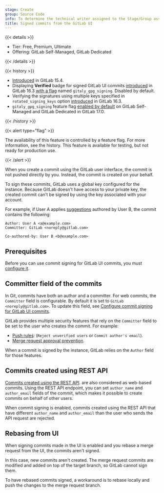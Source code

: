 ```yaml
---
stage: Create
group: Source Code
info: To determine the technical writer assigned to the Stage/Group associated with this page, see https://handbook.gitlab.com/handbook/product/ux/technical-writing/#assignments
title: Signed commits from the GitLab UI
---
```


{{< details >}}

- Tier: Free, Premium, Ultimate
- Offering: GitLab Self-Managed, GitLab Dedicated

{{< /details >}}

{{< history >}}

- [Introduced](https://gitlab.com/gitlab-org/gitlab/-/issues/19185) in GitLab 15.4.
- Displaying **Verified** badge for signed GitLab UI commits [introduced](https://gitlab.com/gitlab-org/gitlab/-/merge_requests/124218) in GitLab 16.3 [with a flag](../../../../administration/feature_flags.md) named `gitaly_gpg_signing`. Disabled by default.
- Verifying the signatures using multiple keys specified in `rotated_signing_keys` option [introduced](https://gitlab.com/gitlab-org/gitaly/-/merge_requests/6163) in GitLab 16.3.
- `gitaly_gpg_signing` feature flag [enabled by default](https://gitlab.com/gitlab-org/gitaly/-/merge_requests/6876) on GitLab Self-Managed and GitLab Dedicated in GitLab 17.0.

{{< /history >}}

{{< alert type="flag" >}}

The availability of this feature is controlled by a feature flag.
For more information, see the history.
This feature is available for testing, but not ready for production use.

{{< /alert >}}

When you create a commit using the GitLab user interface, the commit is not pushed directly by you.
Instead, the commit is created on your behalf.

To sign these commits, GitLab uses a global key configured for the instance.
Because GitLab doesn't have access to your private key, the created commit can't be signed by using
the key associated with your account.

For example, if User A applies [suggestions](../../merge_requests/reviews/suggestions.md)
authored by User B, the commit contains the following:

```plaintext
Author: User A <a@example.com>
Committer: GitLab <noreply@gitlab.com>

Co-authored-by: User B <b@example.com>
```

## Prerequisites

Before you can use commit signing for GitLab UI commits, you must
[configure it](../../../../administration/gitaly/configure_gitaly.md#configure-commit-signing-for-gitlab-ui-commits).

## Committer field of the commits

In Git, commits have both an author and a committer.
For web commits, the `Committer` field is configurable.
By default it is set to `GitLab <noreply@gitlab.com>`. To update this field, see
[Configure commit signing for GitLab UI commits](../../../../administration/gitaly/configure_gitaly.md#configure-commit-signing-for-gitlab-ui-commits).

GitLab provides multiple security features that rely on the `Committer` field to be set to the user who creates the commit.
For example:

- [Push rules](../push_rules.md): (`Reject unverified users` or `Commit author's email`).
- [Merge request approval prevention](../../merge_requests/approvals/settings.md#prevent-approvals-by-users-who-add-commits).

When a commit is signed by the instance, GitLab relies on the `Author` field for those features.

## Commits created using REST API

[Commits created using the REST API](../../../../api/commits.md#create-a-commit-with-multiple-files-and-actions).
are also considered as web-based commits.
Using the REST API endpoint, you can set `author_name` and `author_email` fields of the commit,
which makes it possible to create commits on behalf of other users.

When commit signing is enabled, commits created using the REST API that have different `author_name`
and `author_email` than the user who sends the API request are rejected.

## Rebasing from UI

When signing commits made in the UI is enabled and you rebase a merge request from the UI, the commits aren't signed.

In this case, new commits aren't created.
The merge request commits are modified and added on top of the target branch, so GitLab cannot sign them.

To have rebased commits signed, a workaround is to rebase locally and push the changes to the merge
request branch.
